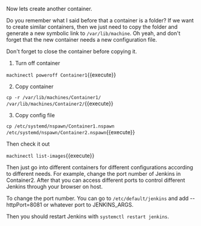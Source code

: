 Now lets create another container.

Do you remember what I said before that a container is a folder? If we want to create similar containers, then we just need to copy the folder and generate a new symbolic link to `/var/lib/machine`. Oh yeah, and don't forget that the new container needs a new configuration file.

Don't forget to close the container before copying it.

1. Turn off container

`machinectl poweroff Container1`{{execute}}

2. Copy container

`cp -r /var/lib/machines/Container1/ /var/lib/machines/Container2/`{{execute}}

3. Copy config file

`cp /etc/systemd/nspawn/Container1.nspawn /etc/systemd/nspawn/Container2.nspawn`{{execute}}

Then check it out

`machinectl list-images`{{execute}}

Then just go into different containers for different configurations according to different needs. For example, change the port number of Jenkins in Container2. After that you can access different ports to control different Jenkins through your browser on host.

To change the port number. You can go to `/etc/default/jenkins` and add --httpPort=8081 or whatever port to JENKINS_ARGS.

Then you should restart Jenkins with `systemctl restart jenkins`.
